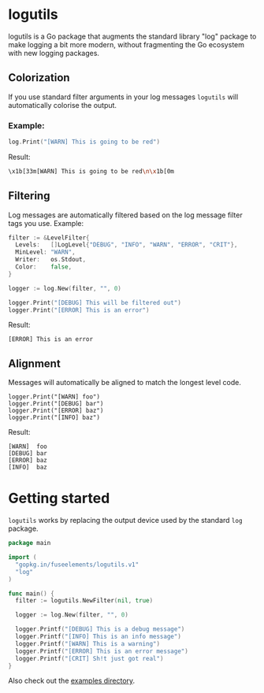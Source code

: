 # logutils

logutils is a Go package that augments the standard library "log" package
to make logging a bit more modern, without fragmenting the Go ecosystem
with new logging packages.

## Colorization

If you use standard filter arguments in your log messages `logutils` will automatically colorise the output.

### Example:

```go
log.Print("[WARN] This is going to be red")
```

Result:

```bash
\x1b[33m[WARN] This is going to be red\n\x1b[0m
```

## Filtering

Log messages are automatically filtered based on the log message filter tags you use. Example:

```go
filter := &LevelFilter{
  Levels:   []LogLevel{"DEBUG", "INFO", "WARN", "ERROR", "CRIT"},
  MinLevel: "WARN",
  Writer:   os.Stdout,
  Color:    false,
}

logger := log.New(filter, "", 0)

logger.Print("[DEBUG] This will be filtered out")
logger.Print("[ERROR] This is an error")
```

Result:

```
[ERROR] This is an error
```

## Alignment

Messages will automatically be aligned to match the longest level code.

```
logger.Print("[WARN] foo")
logger.Print("[DEBUG] bar")
logger.Print("[ERROR] baz")
logger.Print("[INFO] baz")
```

Result:

```
[WARN]  foo
[DEBUG] bar
[ERROR] baz
[INFO]  baz
```

# Getting started

`logutils` works by replacing the output device used by the standard `log` package.

```go
package main

import (
  "gopkg.in/fuseelements/logutils.v1"
  "log"
)

func main() {
  filter := logutils.NewFilter(nil, true)

  logger := log.New(filter, "", 0)

  logger.Printf("[DEBUG] This is a debug message")
  logger.Printf("[INFO] This is an info message")
  logger.Printf("[WARN] This is a warning")
  logger.Printf("[ERROR] This is an error message")
  logger.Printf("[CRIT] Sh!t just got real")
}
```

Also check out the [examples directory](/examples).
